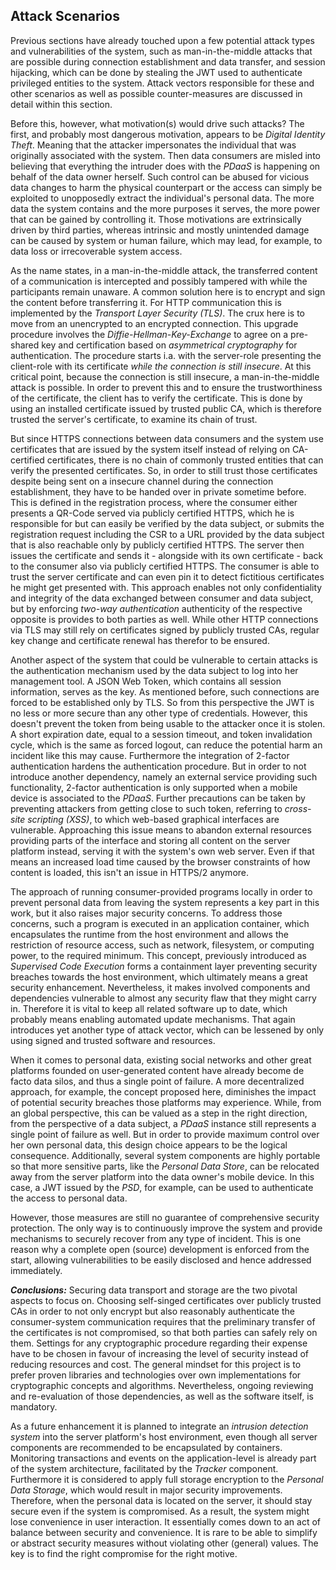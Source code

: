 ## Attack Scenarios



Previous sections have already touched upon a few potential attack types and 
vulnerabilities of the system, such as man-in-the-middle attacks that are possible during connection
establishment and data transfer, and session hijacking, which can be done by stealing the JWT used to 
authenticate privileged entities to the system. Attack vectors responsible for these and other scenarios 
as well as possible counter-measures are discussed in detail within this section.



Before this, however, what motivation(s) would drive such attacks? The first, and 
probably most dangerous motivation, appears to be *Digital Identity Theft*. Meaning that the attacker 
impersonates the individual that was originally associated with the system. Then data consumers
are misled into believing that everything the intruder does with the *PDaaS* is happening on behalf 
of the data owner herself. Such control can be abused for vicious data changes to 
harm the physical counterpart or the access can simply be exploited to unopposedly extract the 
individual's personal data. The more data the system contains and the more purposes it serves, the 
more power that can be gained by controlling it. Those motivations are extrinsically driven by third 
parties, whereas intrinsic and mostly unintended damage can be caused by system or human failure, 
which may lead, for example, to data loss or irrecoverable system access.

As the name states, in a man-in-the-middle attack, the transferred content of a communication is 
intercepted and possibly tampered with while the participants remain unaware. A common 
solution here is to encrypt and sign the content before transferring it. For HTTP communication this 
is implemented by the *Transport Layer Security (TLS)*. The crux here is to move from an unencrypted
to an encrypted connection. This upgrade procedure involves the *Diffie-Hellman-Key-Exchange* to 
agree on a pre-shared key and certification based on *asymmetrical cryptography* for authentication. 
The procedure starts i.a. with the server-role presenting the client-role with its certificate 
*while the connection is still insecure*. At this critical point, because the connection is still 
insecure, a man-in-the-middle attack is possible. In order to prevent this and to 
ensure the trustworthiness of the certificate, the client has to verify the certificate. This is 
done by using an installed certificate issued by trusted public CA, which is therefore 
trusted the server's certificate, to examine its chain of trust.

But since HTTPS connections between data consumers and the system use certificates that are 
issued by the system itself instead of relying on CA-certified certificates, there is no chain of 
commonly trusted entities that can verify the presented certificates. So, in order to still trust
those certificates despite being sent on a insecure channel during the connection 
establishment, they have to be handed over in private sometime before. This is defined in the
registration process, where the consumer either presents a QR-Code served via publicly certified 
HTTPS, which he is responsible for but can easily be verified by the data subject, or submits the 
registration request including the CSR to a URL provided by the data subject that is also reachable 
only by publicly certified HTTPS. The server then issues the certificate and sends it - alongside 
with its own certificate - back to the consumer also via publicly certified HTTPS. The consumer is 
able to trust the server certificate and can even pin it to detect fictitious certificates he might 
get presented with. 
This approach enables not only confidentiality and integrity of the data exchanged between consumer 
and data subject, but by enforcing *two-way authentication* authenticity of the respective opposite 
is provides to both parties as well. While other HTTP connections via TLS may still rely on 
certificates signed by publicly trusted CAs, regular key change and certificate renewal has therefor 
to be ensured.

Another aspect of the system that could be vulnerable to certain attacks is the authentication 
mechanism used by the data subject to log into her management tool. A JSON Web Token, which 
contains all session information, serves as the key. As mentioned before, such connections are 
forced to be established only by TLS. So from this perspective the JWT is no less or more secure 
than any other type of credentials. However, this doesn't prevent the token from being usable to the 
attacker once it is stolen. A short expiration date, equal to a session timeout, and token 
invalidation cycle, which is the same as forced logout, can reduce the potential harm an incident 
like this may cause. Furthermore the integration of 2-factor authentication hardens the 
authentication procedure. But in order to not introduce another dependency, namely an external 
service providing such functionality, 2-factor authentication is only supported when a mobile 
device is associated to the *PDaaS*.
Further precautions can be taken by preventing attackers from getting close to such token, 
referring to *cross-site scripting (XSS)*, to which web-based graphical interfaces are vulnerable. Approaching this issue means to abandon external resources providing parts of the interface
and storing all content on the server platform instead, serving it with the system's own web server.
Even if that means an increased load time caused by the browser constraints of how content is loaded,
this isn't an issue in HTTPS/2 anymore.

The approach of running consumer-provided programs locally in order to prevent personal data from 
leaving the system represents a key part in this work, but it also raises major security concerns. 
To address those concerns, such a program is executed in an application container, which encapsulates
the runtime from the host environment and allows the restriction of resource access, such as network, 
filesystem, or computing power, to the required minimum. This concept, previously introduced as 
*Supervised Code Execution* forms a containment layer preventing security breaches towards the host
environment, which ultimately means a great security enhancement.
Nevertheless, it makes involved components and dependencies vulnerable to almost any security flaw 
that they might carry in. Therefore it is vital to keep all related software up to date, which 
probably means enabling automated update mechanisms. That again introduces yet another type of 
attack vector, which can be lessened by only using signed and trusted software and resources.

When it comes to personal data, existing social networks and other great platforms founded on 
user-generated content have already become de facto data silos, and thus a single point of failure.
A more decentralized approach, for example, the concept proposed here, diminishes the 
impact of potential security breaches those platforms may experience. While, from an global 
perspective, this can be valued as a step in the right direction, from the perspective of a data 
subject, a *PDaaS* instance still represents a single point of failure as well. But in order 
to provide maximum control over her own personal data, this design choice appears to be the logical 
consequence. Additionally, several system components are highly portable so that more sensitive 
parts, like the *Personal Data Store*, can be relocated away from the server platform into the data 
owner's mobile device. In this case, a JWT issued by the *PSD*, for example, can be used to 
authenticate the access to personal data. 

However, those measures are still no guarantee of comprehensive security protection. The only way 
is to continuously improve the system and provide mechanisms to securely recover from any type of 
incident. This is one reason why a complete open (source) development is enforced from the start, 
allowing vulnerabilities to be easily disclosed and hence addressed immediately. 



*__Conclusions:__*
Securing data transport and storage are the two pivotal aspects to focus on. Choosing self-singed 
certificates over publicly trusted CAs in order to not only encrypt but also reasonably authenticate 
the consumer-system communication requires that the preliminary transfer of the 
certificates is not compromised, so that both parties can safely rely on them. Settings for any 
cryptographic procedure regarding their expense have to be chosen in favour of increasing the level 
of security instead of reducing resources and cost. The general mindset for this project is to 
prefer proven libraries and technologies over own implementations for
cryptographic concepts and algorithms. Nevertheless, ongoing reviewing and re-evaluation of those 
dependencies, as well as the software itself, is mandatory.

As a future enhancement it is planned to integrate an *intrusion detection system* into the server 
platform's host environment, even though all server components are recommended to be encapsulated 
by containers. Monitoring transactions and events on the application-level is already part of the 
system architecture, facilitated by the *Tracker* component.
Furthermore it is considered to apply full storage encryption to the *Personal Data Storage*, which 
would result in major security improvements. Therefore, when the personal data is located on the 
server, it should stay secure even if the system is compromised. As a result, the system might lose 
convenience in user interaction.
It essentially comes down to an act of balance between security and convenience. It is rare to be able to simplify or abstract security measures without violating other (general) values. The key is to find the right compromise for the right motive.
